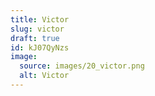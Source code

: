 ```yaml
---
title: Victor
slug: victor
draft: true
id: kJ07QyNzs
image:
  source: images/20_victor.png
  alt: Victor
---
```

